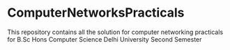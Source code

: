 # ComputerNetworksPracticals
This repository contains all the solution for computer networking practicals for B.Sc Hons Computer Science Delhi University Second Semester


